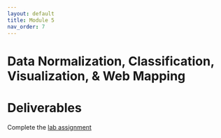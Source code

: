 ```yaml
---
layout: default
title: Module 5
nav_order: 7
---
```



# Data Normalization, Classification, Visualization, & Web Mapping   


# Deliverables

Complete the [lab assignment](https://ubc-library-rc.github.io/intro-AGOL/)